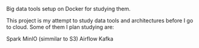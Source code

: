 Big data tools setup on Docker for studying them.

This project is my attempt to study data tools and architectures before I go to cloud. Some of them I plan studying are:

Spark
MinIO (simmilar to S3)
Airflow
Kafka
